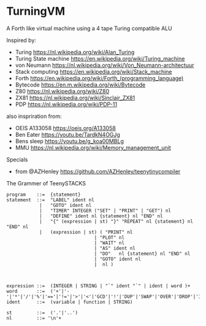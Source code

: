 # TurningVM
A Forth like virtual machine using a 4 tape Turing compatible ALU


Inspired by:
- Turing https://nl.wikipedia.org/wiki/Alan_Turing
- Turing State machine https://en.wikipedia.org/wiki/Turing_machine
- von Neumann https://nl.wikipedia.org/wiki/Von_Neumann-architectuur
- Stack computing https://en.wikipedia.org/wiki/Stack_machine
- Forth https://en.wikipedia.org/wiki/Forth_(programming_language)
- Bytecode https://en.m.wikipedia.org/wiki/Bytecode 
- Z80 https://nl.wikipedia.org/wiki/Z80
- ZX81 https://nl.wikipedia.org/wiki/Sinclair_ZX81
- PDP https://nl.wikipedia.org/wiki/PDP-11

also inspriration from:
- OEIS A133058 https://oeis.org/A133058 
- Ben Eater https://youtu.be/TardkN4OGJg
- Bens sleep https://youtu.be/g_koa00MBLg
- MMU https://nl.wikipedia.org/wiki/Memory_management_unit

Specials
- from @AZHenley https://github.com/AZHenley/teenytinycompiler 


The Grammer of TeenySTACKS

    program    ::=	{statement}
    statement  ::=  "LABEL" ident nl
                |   "GOTO" ident nl
                |   "TIMER" INTEGER ("SET" | "PRINT" | "GET") nl
                |   "DEFINE" ident nl {statement} nl "END" nl
                |   "{" (expression | st) "}" "REPEAT" nl {statement} nl "END" nl	   
                |   (expression | st) ( "PRINT" nl
                                    | "PLOT" nl
                                    | "WAIT" nl
                                    | "AS" ident nl
                                    | "DO"   nl {statement} nl "END" nl
                                    | "GOTO" ident nl
                                    |  nl )



    expression ::=	(INTEGER | STRING | "`" ident "`" | ident | word )+
    word       ::=	('+'|'-'|'*'|'/'|'%'|'=='|'!='|'>'|'<'|'GCD'|'!'|'DUP'|'SWAP'|'OVER'|'DROP'|'INPUT'|'RAWIN')
    ident      ::=	(variable | function | STRING)

    st         ::=	('.'|'..')
    nl         ::= '\n'+